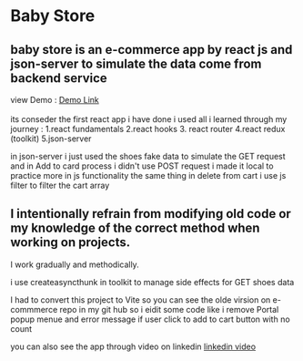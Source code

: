 # Baby Store 
## baby store is an e-commerce app by react js and json-server to simulate the data come from backend service
view Demo : [Demo Link ](https://baby-store-store.netlify.app/) <br> </br>
its conseder the first react app i have done 
i used all i learned through my journey : 
1.react fundamentals 
2.react hooks 
3. react router 
4.react redux (toolkit) 
5.json-server 

in json-server i just used the shoes fake data to simulate the GET request 
and in Add to card process i didn't use POST request i made it local to practice more in js functionality
the same thing in delete from cart i use js filter to filter the cart array 

## I intentionally refrain from modifying old code or my knowledge of the correct method when working on projects.
I work gradually and methodically.

i use createasyncthunk in toolkit to manage side effects for GET shoes data 

I had to convert this project to Vite so you can see the olde virsion on e-commmerce repo in my git hub 
so i eidit some code like i remove Portal popup menue and error message if user click to add to cart button with no count

you can also see the app through video on linkedin [linkedin video](https://www.linkedin.com/posts/basem-salah-254894215_%D8%A7%D9%84%D8%AD%D9%85%D8%AF-%D9%84%D9%84%D9%87%D8%A7%D9%84%D8%B0%D9%8A-%D9%85%D8%A7-%D8%AA%D9%85-%D8%AC%D9%87%D8%AF-%D9%88%D9%84%D8%A7-%D8%AE%D8%AA%D9%85-%D8%B3%D8%B9%D9%8A-%D8%A5%D9%84%D8%A7-activity-7024089759136268288-2Dzw?utm_source=share&utm_medium=member_desktop)
